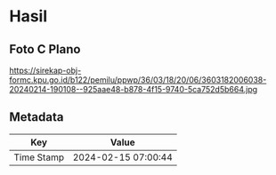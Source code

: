 # Hasil

## Foto C Plano

https://sirekap-obj-formc.kpu.go.id/b122/pemilu/ppwp/36/03/18/20/06/3603182006038-20240214-190108--925aae48-b878-4f15-9740-5ca752d5b664.jpg


## Metadata

| Key        | Value               |
| ---------- | ------------------- |
| Time Stamp | 2024-02-15 07:00:44 |



